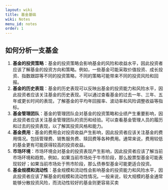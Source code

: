 ```yaml
---
layout: wiki
title: 基金基础
wiki: Notes
menu_id: notes
order: 1
---
```


## 如何分析一支基金

1. **基金的投资策略**：基金的投资策略会影响基金的风险和收益水平，因此投资者应该了解基金的投资方向和策略。例如，一些基金可能采取价值投资、成长投资、指数跟踪等不同的投资策略，不同的策略可能带来不同的投资风险和回报。
2. **基金的历史表现**：基金的历史表现可以反映出基金的投资能力和风险水平，因此投资者应该关注基金的历史表现。可以通过查看基金的过去一年、三年、五年或更长时间的表现，了解基金的平均年回报率、波动率和风险调整收益等指标。
3. **基金管理团队**：基金的管理团队会对基金的投资策略和业绩产生重要影响，因此投资者应该关注基金管理团队的资历和经验。可以查看基金管理人员的履历和过去的投资表现，以了解其投资风格和能力。
4. **基金费用**：基金的费用会对投资收益产生影响，因此投资者应该关注基金的费用情况。包括管理费、销售服务费、赎回费等各种费用。通常来说，费用较低的基金更有可能获得较高的投资收益。
5. **市场环境**：市场环境会对基金的投资表现产生影响，因此投资者应该了解当前市场环境和趋势。例如，如果当前市场处于牛市阶段，那么股票型基金可能表现较好；如果当前市场处于熊市阶段，那么债券型基金可能更适合投资。
6. **基金规模和流动性**：基金规模和流动性会影响基金的投资能力和风险水平，因此投资者应该了解基金的规模和流动性情况。一般来说，较大规模的基金通常能够分散投资风险，而流动性较好的基金则更容易买卖
